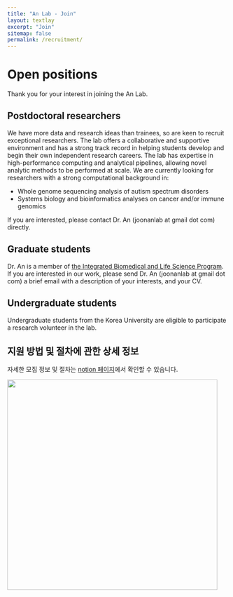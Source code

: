 ```yaml
---
title: "An Lab - Join"
layout: textlay
excerpt: "Join"
sitemap: false
permalink: /recruitment/
---
```


# Open positions

Thank you for your interest in joining the An Lab.

## Postdoctoral researchers

We have more data and research ideas than trainees, so are keen to recruit exceptional researchers. The lab offers a collaborative and supportive environment and has a strong track record in helping students develop and begin their own independent research careers. The lab has expertise in high-performance computing and analytical pipelines, allowing novel analytic methods to be performed at scale. We are currently looking for researchers with a strong computational background in:

- Whole genome sequencing analysis of autism spectrum disorders
- Systems biology and bioinformatics analyses on cancer and/or immune genomics 

If you are interested, please contact Dr. An (joonanlab at gmail dot com) directly.

## Graduate students

Dr. An is a member of [the Integrated Biomedical and Life Science Program](https://chs.korea.ac.kr/chs/grad/lifefusion_1.do). If you are interested in our work, please send Dr. An (joonanlab at gmail dot com) a brief email with a description of your interests, and your CV.

## Undergraduate students

Undergraduate students from the Korea University are eligible to participate a research volunteer in the lab.

## 지원 방법 및 절차에 관한 상세 정보

자세한 모집 정보 및 절차는 [notion 페이지](https://joonanlab.notion.site/e061f5837a4747a8a125714bd984046a)에서 확인할 수 있습니다. 



<img src="{{ site.url }}{{ site.baseurl }}/images/teampic/labphoto_20210402.jpg" style="width: 480px">
